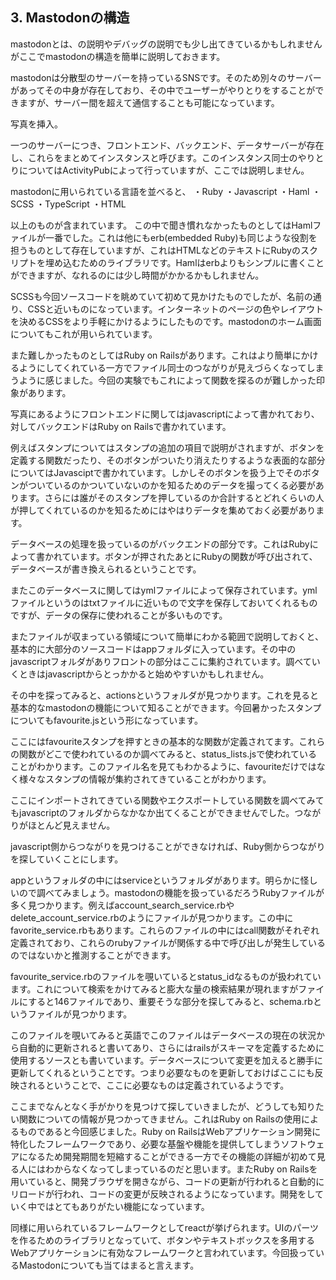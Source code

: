 ## 3. Mastodonの構造
mastodonとは、の説明やデバッグの説明でも少し出てきているかもしれませんがここでmastodonの構造を簡単に説明しておきます。

mastodonは分散型のサーバーを持っているSNSです。そのため別々のサーバーがあってその中身が存在しており、その中でユーザーがやりとりをすることができますが、サーバー間を超えて通信することも可能になっています。


写真を挿入。

一つのサーバーにつき、フロントエンド、バックエンド、データサーバーが存在し、これらをまとめてインスタンスと呼びます。このインスタンス同士のやりとりについてはActivityPubによって行っていますが、ここでは説明しません。

mastodonに用いられている言語を並べると、
・Ruby
・Javascript
・Haml
・SCSS
・TypeScript
・HTML

以上のものが含まれています。
この中で聞き慣れなかったものとしてはHamlファイルが一番でした。これは他にもerb(embedded Ruby)も同じような役割を担うものとして存在していますが、これはHTMLなどのテキストにRubyのスクリプトを埋め込むためのライブラリです。Hamlはerbよりもシンプルに書くことができますが、なれるのには少し時間がかかるかもしれません。

SCSSも今回ソースコードを眺めていて初めて見かけたものでしたが、名前の通り、CSSと近いものになっています。インターネットのページの色やレイアウトを決めるCSSをより手軽にかけるようにしたものです。mastodonのホーム画面についてもこれが用いられています。

また難しかったものとしてはRuby on Railsがあります。これはより簡単にかけるようにしてくれている一方でファイル同士のつながりが見えづらくなってしまうように感じました。今回の実験でもこれによって関数を探るのが難しかった印象があります。

写真にあるようにフロントエンドに関してはjavascriptによって書かれており、対してバックエンドはRuby on Railsで書かれています。

例えばスタンプについてはスタンプの追加の項目で説明がされますが、ボタンを定義する関数だったり、そのボタンがついたり消えたりするような表面的な部分についてはJavasciptで書かれています。しかしそのボタンを扱う上でそのボタンがついているのかついていないのかを知るためのデータを撮ってくる必要があります。さらには誰がそのスタンプを押しているのか合計するとどれくらいの人が押してくれているのかを知るためにはやはりデータを集めておく必要があります。

データベースの処理を扱っているのがバックエンドの部分です。これはRubyによって書かれています。ボタンが押されたあとにRubyの関数が呼び出されて、データベースが書き換えられるということです。

またこのデータベースに関してはymlファイルによって保存されています。ymlファイルというのはtxtファイルに近いもので文字を保存しておいてくれるものですが、データの保存に使われることが多いものです。

またファイルが収まっている領域について簡単にわかる範囲で説明しておくと、基本的に大部分のソースコードはappフォルダに入っています。その中のjavascriptフォルダがありフロントの部分はここに集約されています。調べていくときはjavascriptからとっかかると始めやすいかもしれません。

その中を探ってみると、actionsというフォルダが見つかります。これを見ると基本的なmastodonの機能について知ることができます。今回暑かったスタンプについてもfavourite.jsという形になっています。

ここにはfavouriteスタンプを押すときの基本的な関数が定義されてます。これらの関数がどこで使われているのか調べてみると、status_lists.jsで使われていることがわかります。このファイル名を見てもわかるように、favouriteだけではなく様々なスタンプの情報が集約されてきていることがわかります。

ここにインポートされてきている関数やエクスポートしている関数を調べてみてもjavascriptのフォルダからなかなか出てくることができませんでした。つながりがほとんど見えません。

javascript側からつながりを見つけることができなければ、Ruby側からつながりを探していくことにします。

appというフォルダの中にはserviceというフォルダがあります。明らかに怪しいので調べてみましょう。mastodonの機能を扱っているだろうRubyファイルが多く見つかります。例えばaccount_search_service.rbやdelete_account_service.rbのようにファイルが見つかります。この中にfavorite_service.rbもあります。これらのファイルの中にはcall関数がそれぞれ定義されており、これらのrubyファイルが関係する中で呼び出しが発生しているのではないかと推測することができます。

favourite_service.rbのファイルを覗いているとstatus_idなるものが扱われています。これについて検索をかけてみると膨大な量の検索結果が現れますがファイルにすると146ファイルであり、重要そうな部分を探してみると、schema.rbというファイルが見つかります。

このファイルを覗いてみると英語でこのファイルはデータベースの現在の状況から自動的に更新されると書いてあり、さらにはrailsがスキーマを定義するために使用するソースとも書いています。データベースについて変更を加えると勝手に更新してくれるということです。つまり必要なものを更新しておけばここにも反映されるということで、ここに必要なものは定義されているようです。

ここまでなんとなく手がかりを見つけて探していきましたが、どうしても知りたい関数についての情報が見つかってきません。これはRuby on Railsの使用によるものであると今回感じました。Ruby on RailsはWebアプリケーション開発に特化したフレームワークであり、必要な基盤や機能を提供してしまうソフトウェアになるため開発期間を短縮することができる一方でその機能の詳細が初めて見る人にはわからなくなってしまっているのだと思います。またRuby on Railsを用いていると、開発ブラウザを開きながら、コードの更新が行われると自動的にリロードが行われ、コードの変更が反映されるようになっています。開発をしていく中ではとてもありがたい機能になっています。

同様に用いられているフレームワークとしてreactが挙げられます。UIのパーツを作るためのライブラリとなっていて、ボタンやテキストボックスを多用するWebアプリケーションに有効なフレームワークと言われています。今回扱っているMastodonについても当てはまると言えます。